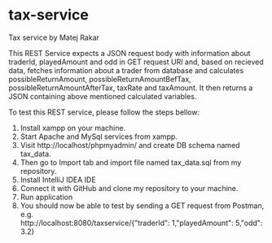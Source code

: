 # tax-service
Tax service by Matej Rakar

This REST Service expects a JSON request body with information about traderId, playedAmount and odd in GET request URI and, based on recieved data, 
fetches information about a trader from database and calculates possibleReturnAmount, possibleReturnAmountBefTax, possibleReturnAmountAfterTax, taxRate and taxAmount.
It then returns a JSON containing above mentioned calculated variables.

To test this REST service, please follow the steps bellow:

1. Install xampp on your machine.
2. Start Apache and MySql services from xampp.
3. Visit http://localhost/phpmyadmin/ and create DB schema named tax_data.
4. Then go to Import tab and import file named tax_data.sql from my repository.
5. Install IntelliJ IDEA IDE
6. Connect it with GitHub and clone my repository to your machine.
7. Run application
8. You should now be able to test by sending a GET request from Postman, e.g. </br>
http&#58;//localhost:8080/taxservice/{"traderId": 1,"playedAmount": 5,"odd": 3.2}
